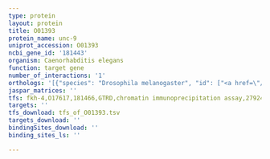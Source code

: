 ```yaml
---
type: protein
layout: protein
title: O01393
protein_name: unc-9
uniprot_accession: O01393
ncbi_gene_id: '181443'
organism: Caenorhabditis elegans
function: target gene
number_of_interactions: '1'
orthologs: '[{"species": "Drosophila melanogaster", "id": ["<a href=\"/protein/q9vas7\">Q9VAS7</a>", "<a href=\"/protein/p27716\">P27716</a>", "<a href=\"/protein/q9v3w6\">Q9V3W6</a>", "<a href=\"/protein/q9v427\">Q9V427</a>", "<a href=\"/protein/p33085\">P33085</a>"]}]'
jaspar_matrices: ''
tfs: fkh-4,O17617,181466,GTRD,chromatin immunoprecipitation assay,27924024%5Buid%5D,No
targets: ''
tfs_download: tfs_of_O01393.tsv
targets_download: ''
bindingSites_download: ''
binding_sites_ls: ''

---
```

